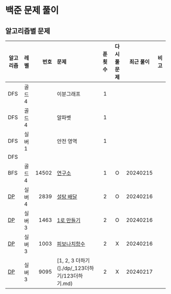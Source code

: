 # 백준 문제 풀이
## 알고리즘별 문제
| 알고리즘                 | 레벨   |    번호 | 문제                                    | 푼 횟수 | 다시 풀 문제 |  최근 풀이   |  비고|
|----------------------|:-----|------:|:--------------------------------------|:----:|:-------:|:--------:|:---|
| DFS                  | 골드 4 |       | 이분그래프                                 |  1   |         |          |    |
| DFS                  | 골드 4 |       | 알파벳                                   |  1   |         |          |    |
| DFS                  | 실버 1 |       | 안전 영역                                 |  1   |         |          |    |
| DFS                  |      |       |                                       |      |         |          |    |
| BFS                  | 골드 4 | 14502 | [연구소](./bfs/연구소/연구소.md)               |  1   |    O    | 20240215 |    |
| [DP](./dp/DP.md) | 실버 4 |  2839 | [설탕 배달](./dp/설탕배달/설탕배달.md)            |  2   |    O    | 20240216 |    |
| [DP](./dp/DP.md)                   | 실버 3 |  1463 | [1로 만들기](./dp/_1로만들기/1로만들기.md)        |  2   |    O    | 20240216 |    |
| [DP](./dp/DP.md)                   | 실버 3 |  1003 | [피보나치함수](./dp/피보나치함수/피보나치함수.md)       |  2   |    X    | 20240216 |    |
|      [DP](./dp/DP.md)                              | 실버 3 |  9095 | [1, 2, 3 더하기(]./dp/_123더하기/123더하기.md) |  2   |    X    | 20240217 |    |
